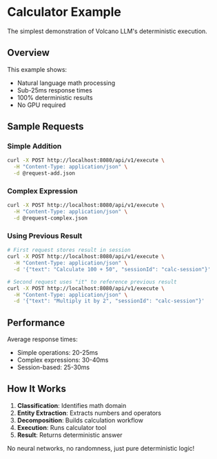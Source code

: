 # Calculator Example

The simplest demonstration of Volcano LLM's deterministic execution.

## Overview

This example shows:
- Natural language math processing
- Sub-25ms response times
- 100% deterministic results
- No GPU required

## Sample Requests

### Simple Addition
```bash
curl -X POST http://localhost:8080/api/v1/execute \
  -H "Content-Type: application/json" \
  -d @request-add.json
```

### Complex Expression
```bash
curl -X POST http://localhost:8080/api/v1/execute \
  -H "Content-Type: application/json" \
  -d @request-complex.json
```

### Using Previous Result
```bash
# First request stores result in session
curl -X POST http://localhost:8080/api/v1/execute \
  -H "Content-Type: application/json" \
  -d '{"text": "Calculate 100 + 50", "sessionId": "calc-session"}'

# Second request uses "it" to reference previous result
curl -X POST http://localhost:8080/api/v1/execute \
  -H "Content-Type: application/json" \
  -d '{"text": "Multiply it by 2", "sessionId": "calc-session"}'
```

## Performance

Average response times:
- Simple operations: 20-25ms
- Complex expressions: 30-40ms
- Session-based: 25-30ms

## How It Works

1. **Classification**: Identifies math domain
2. **Entity Extraction**: Extracts numbers and operators
3. **Decomposition**: Builds calculation workflow
4. **Execution**: Runs calculator tool
5. **Result**: Returns deterministic answer

No neural networks, no randomness, just pure deterministic logic!